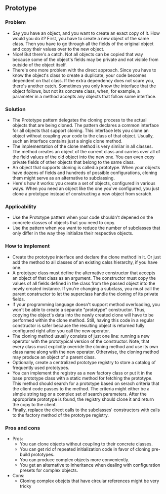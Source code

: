 ## Prototype

### Problem
- Say you have an object, and you want to create an exact copy of it. How would you do it? First, you have to create a new object of the same class. Then you have to go through all the fields of the original object and copy their values over to the new object.
- Nice! But there's a catch. Not all objects can be copied that way because some of the object's fields may be private and not visible from outside of the object itself.
- There's one more problem with the direct approach. Since you have to know the object's class to create a duplicate, your code becomes dependent on that class. If the extra dependency does not scare you, there's another catch. Sometimes you only know the interface that the object follows, but not its concrete class, when, for example, a parameter in a method accepts any objects that follow some interface.

### Solution
- The Prototype pattern delegates the cloning process to the actual objects that are being cloned. The pattern declares a common interface for all objects that support cloning. This interface lets you clone an object without coupling your code to the class of that object. Usually, such an interface contains just a single clone method.
- The implementation of the clone method is very similar in all classes. The method creates an object of the current class and carries over all of the field values of the old object into the new one. You can even copy private fields of other objects that belong to the same class.
- An object that supports cloning is called a prototype. When your objects have dozens of fields and hundreds of possible configurations, cloning them might serve as an alternative to subclassing. 
- Here's how it works: you create a set of objects, configured in various ways. When you need an object like the one you've configured, you just clone a prototype instead of constructing a new object from scratch.

### Applicability
- Use the Prototype pattern when your code shouldn't depened on the concrete classes of objects that you need to copy.
- Use the pattern when you want to reduce the number of subclasses that only differ in the way they initialize their respective objects.

### How to implement
- Create the prototype interface and declare the clone method in it. Or just add the method to all classes of an existing calss hierarchy, if you have one.
- A prototype class must define the alternative constructor that accepts an object of that class as an argument. The constructor must copy the values of all fields defined in the class from the passed object into the newly created instance. If you're changing a subclass, you must call the parent constructor to let the superclass handle the cloning of its private fields.
- If your programming language doesn't support method overloading, you won't be able to create a separate "prototype" constructor. Thus, copying the object's data into the newly created clone will have to be performed within the clone method. Still, having this code in a regular constructor is safer because the resulting object is returned fully configured right after you call the new operator.
- The cloning method usually consists of just one line: running a new operator with the prototypical version of the constructor. Note, that every class must explicitly override the cloning method and use its own class name along with the new operator. Otherwise, the cloning method may produce an object of a parent class.
- Optionally, create a centralized prototype registry to store a catalog of frequently used prototypes.
- You can implement the registry as a new factory class or put it in the base prototype class with a static method for fetching the prototype. This method should search for a prototype based on serach criteria that the client code passes to the method. The criteria might either be a simple string tag or a complex set of search parameters. After the appropriate prototype is found, the registry should clone it and return the copy to the client.
- Finally, replace the direct calls to the subclasses' constructors with calls to the factory method of the prototype registry.

### Pros and cons
- Pros:
  - You can clone objects without coupling to their concrete classes.
  - You can get rid of repeated initialization code in favor of cloning pre-build prototypes.
  - You can produce complex objects more conveniently.
  - You get an alternative to inheritance when dealing with configuration presets for complex objects.
- Cons:
  - Cloning complex obejcts that have circular references might be very tricky
